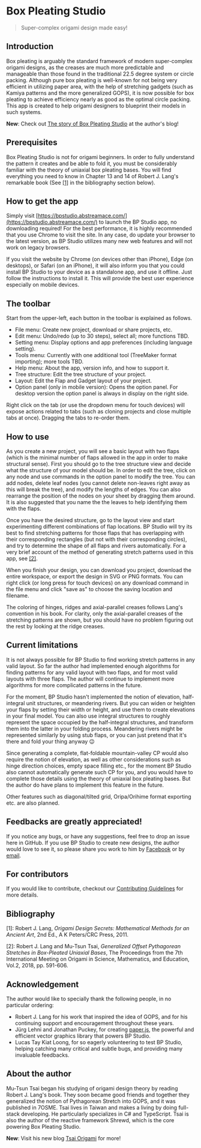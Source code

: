 
# Box Pleating Studio

> Super-complex origami design made easy!

## Introduction

Box pleating is arguably the standard framework of modern super-complex origami designs,
as the creases are much more predictable and manageable than those found in the traditional 22.5 degree system or circle packing.
Although pure box pleating is well-known for not being very efficient in utilizing paper area,
with the help of stretching gadgets (such as Kamiya patterns and the more generalized GOPS),
it is now possible for box pleating to achieve efficiency nearly as good as the optimal circle packing.
This app is created to help origami designers to blueprint their models in such systems.

**New**: Check out [The story of Box Pleating Studio](https://origami.abstreamace.com/2021/06/02/the-story-of-box-pleating-studio/) at the author's blog!

## Prerequisites

Box Pleating Studio is not for origami beginners.
In order to fully understand the pattern it creates and be able to fold it,
you must be considerably familiar with the theory of uniaxial box pleating bases.
You will find everything you need to know in Chapter 13 and 14 of Robert J. Lang's remarkable book
(See [[1]](#b1) in the bibliography section below).

## How to get the app

Simply visit [https://bpstudio.abstreamace.com/](https://bpstudio.abstreamace.com/)
to launch the BP Studio app, no downloading required!
For the best performance, it is highly recommended that you use Chrome to visit the site.
In any case, do update your browser to the latest version,
as BP Studio utilizes many new web features and will not work on legacy browsers.

If you visit the website by Chrome (on devices other than iPhone), Edge (on desktops), or Safari (on an iPhone),
it will also inform you that you could install BP Studio to your device as a standalone app, and use it offline.
Just follow the instructions to install it.
This will provide the best user experience especially on mobile devices.

## The toolbar

Start from the upper-left, each button in the toolbar is explained as follows.

- File menu: Create new project, download or share projects, etc.
- Edit menu: Undo/redo (up to 30 steps), select all; more functions TBD.
- Setting menu: Display options and app preferences (including language setting).
- Tools menu: Currently with one additional tool (TreeMaker format importing); more tools TBD.
- Help menu: About the app, version info, and how to support it.
- Tree structure: Edit the tree structure of your project.
- Layout: Edit the Flap and Gadget layout of your project.
- Option panel (only in mobile version): Opens the option panel. For desktop version the option panel is always in display on the right side.

Right click on the tab (or use the dropdown menu for touch devices)
will expose actions related to tabs (such as cloning projects and close multiple tabs at once).
Dragging the tabs to re-order them.

## How to use

As you create a new project, you will see a basic layout with two flaps
(which is the minimal number of flaps allowed in the app in order to make structural sense).
First you should go to the tree structure view and decide what the structure of your model should be.
In order to edit the tree, click on any node and use commands in the option panel to modify the tree.
You can add nodes, delete leaf nodes (you cannot delete non-leaves right away as this will break the tree),
and modify the lengths of edges.
You can also rearrange the position of the nodes on your sheet by dragging them around.
It is also suggested that you name the the leaves to help identifying them with the flaps.

Once you have the desired structure, go to the layout view and start experimenting different combinations of flap locations.
BP Studio will try its best to find stretching patterns for those flaps that has overlapping with their corresponding rectangles
(but not with their corresponding circles), and try to determine the shape of all flaps and rivers automatically.
For a very brief account of the method of generating stretch patterns used in this app, see [[2]](#b2).

When you finish your design, you can download you project, download the entire workspace, or export the design in SVG or PNG formats.
You can right click (or long press for touch devices) on any download command in the file menu and click "save as" to choose the saving location and filename.

The coloring of hinges, ridges and axial-parallel creases follows Lang's convention in his book.
For clarity, only the axial-parallel creases of the stretching patterns are shown,
but you should have no problem figuring out the rest by looking at the ridge creases.

## Current limitations

 It is not always possible for BP Studio to find working stretch patterns in any valid layout.
 So far the author had implemented enough algorithms for finding patterns for any valid layout with two flaps,
 and for most valid layouts with three flaps.
 The author will continue to implement more algorithms for more complicated patterns in the future.

For the moment, BP Studio hasn't implemented the notion of elevation, half-integral unit structures, or meandering rivers.
But you can widen or heighten your flaps by setting their width or height,
and use them to create elevations in your final model.
You can also use integral structures to roughly represent the space occupied by the half-integral structures,
and transform them into the latter in your folding process.
Meandering rivers might be represented similarly by using stub flaps,
or you can just pretend that it's there and fold your thing anyway 😉

Since generating a complete, flat-foldable mountain-valley CP would also require the notion of elevation,
as well as other considerations such as hinge direction choices, empty space filling etc.,
for the moment BP Studio also cannot automatically generate such CP for you,
and you would have to complete those details using the theory of uniaxial box pleating bases.
But the author do have plans to implement this feature in the future.

Other features such as diagonal/tilted grid, Oripa/Orihime format exporting etc. are also planned.

## Feedbacks are greatly appreciated!

If you notice any bugs, or have any suggestions, feel free to drop an issue here in GitHub.
If you use BP Studio to create new designs,
the author would love to see it, so please share you work to him by
[Facebook](https://www.facebook.com/donald.mutsun.tsai/) or by [email](mailto:don.m.t.tsai@gmail.com).

## For contributors

If you would like to contribute, checkout our
[Contributing Guidelines](https://github.com/MuTsunTsai/box-pleating-studio/blob/main/CONTRIBUTING.md) for more details.

## Bibliography

<span id="b1">[1]</span>: Robert J. Lang, *Origami Design Secrets: Mathematical Methods for an Ancient Art*, 2nd Ed., A K Peters/CRC Press, 2011.

<span id="b2">[2]</span>: Robert J. Lang and Mu-Tsun Tsai, *Generalized Offset Pythagorean Stretches in Box-Pleated Uniaxial Bases*, The Proceedings from the 7th International Meeting on Origami in Science, Mathematics, and Education, Vol.2, 2018, pp. 591-606.

## Acknowledgement

The author would like to specially thank the following people, in no particular ordering:
- Robert J. Lang for his work that inspired the idea of GOPS,
and for his continuing support and encouragement throughout these years.
- Jürg Lehni and Jonathan Puckey, for creating [paper.js](http://paperjs.org/),
the powerful and efficient vector graphics library that powers BP Studio.
- Lucas Tay Kiat Loong, for so eagerly volunteering to test BP Studio,
helping catching many critical and subtle bugs, and providing many invaluable feedbacks.

## About the author

Mu-Tsun Tsai began his studying of origami design theory by reading Robert J. Lang's book.
They soon became good friends and together they generalized the notion of Pythagorean Stretch into GOPS,
and it was published in 7OSME.
Tsai lives in Taiwan and makes a living by doing full-stack developing.
He particularly specializes in C# and TypeScript.
Tsai is also the author of the reactive framework Shrewd,
which is the core powering Box Pleating Studio.

**New**: Visit his new blog [Tsai Origami](https://origami.abstreamace.com/) for more!
